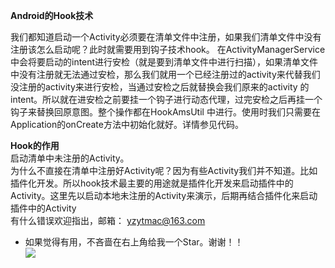 **Android的Hook技术** 

我们都知道启动一个Activity必须要在清单文件中注册，如果我们清单文件中没有注册该怎么启动呢？此时就需要用到钩子技术hook。
在ActivityManagerService中会将要启动的intent进行安检（就是要到清单文件中进行扫描），如果清单文件中没有注册就无法通过安检，那么我们就用一个已经注册过的activity来代替我们没注册的activity来进行安检，当通过安检之后就替换会我们原来的activity 的intent。所以就在进安检之前要挂一个钩子进行动态代理，过完安检之后再挂一个钩子来替换回原意图。整个操作都在HookAmsUtil 中进行。使用时我们只需要在Application的onCreate方法中初始化就好。详情参见代码。  

**Hook的作用**  
启动清单中未注册的Activity。  
为什么不直接在清单中注册好Activity呢？因为有些Activity我们并不知道。比如插件化开发。所以hook技术最主要的用途就是插件化开发来启动插件中的Activity。这里先以启动本地未注册的Activity来演示，后期再结合插件化来启动插件中的Activity  
有什么错误欢迎指出，邮箱： yzytmac@163.com  
- 如果觉得有用，不吝啬在右上角给我一个Star。谢谢！！  
![](https://raw.githubusercontent.com/yzytmac/yzytmac.github.io/master/images/star.png)  

